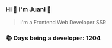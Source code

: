 ### Hi 👋 I&#39;m Juani 🦁

> I&#39;m a Frontend Web Developer SSR

### 📚 Days being a developer: 1204
